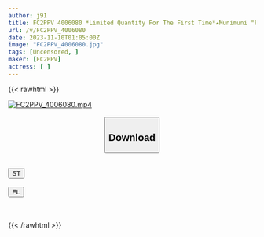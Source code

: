 ```yaml
---
author: j91
title: FC2PPV 4006080 *Limited Quantity For The First Time*★Munimuni "F Breasts" Big Boobs Girl Raw★Ricchan 18 Years Old★I Ejaculated Into A Fresh Pussy Of The Same Age As My Daughter [cen]
url: /v/FC2PPV_4006080
date: 2023-11-10T01:05:00Z
image: "FC2PPV_4006080.jpg"
tags: [Uncensored, ]
maker: [FC2PPV]
actress: [ ]
---
```



{{< rawhtml >}}

<div class="video" data-videoid="ALJkdkkeZAuXV22">
    <a href="javascript:;">
        <img src="https://my.j91.asia/v/FC2PPV_4006080/FC2PPV_4006080.jpg" width="WIDTH" height="HEIGHT" alt="FC2PPV_4006080.mp4" loading="lazy">
    </a>
</div>

<script type="text/javascript" src="https://j91.asia/asset/on-demand-st.js"></script>

<br>
  <link rel="stylesheet" href="https://j91.asia/asset/bs5.css">
  
  <center>
  <button class="btn btn-primary" type="button" data-bs-toggle="collapse" data-bs-target=".multi-collapse" aria-expanded="false" aria-controls="multiCollapseExample1 multiCollapseExample2"><h2>Download</h2></button></center>
</p>
<div class="row">
  <div class="col">
    <div class="collapse multi-collapse" id="multiCollapseExample1">
      <div class="card card-body">
	      	      <br>
<div class="buttons">  
<a href="https://streamtape.to/v/ALJkdkkeZAuXV22" target="_blank"><button class="btn-hover color-3"><i class="fa fa-download"></i> ST</button></a></div>
    </div>
  </div>
</div>
  <div class="col">
    <div class="collapse multi-collapse" id="multiCollapseExample2">
      <div class="card card-body">
	      <br>
<div class="buttons">
    <a href="https://filelions.online/f/z817d9ls033d" target="_blank"><button class="btn-hover color-9"><i class="fa fa-download"></i> FL</button></a></div>
<br><br>
      </div>
    </div>
  </div>
</div>

{{< /rawhtml >}}